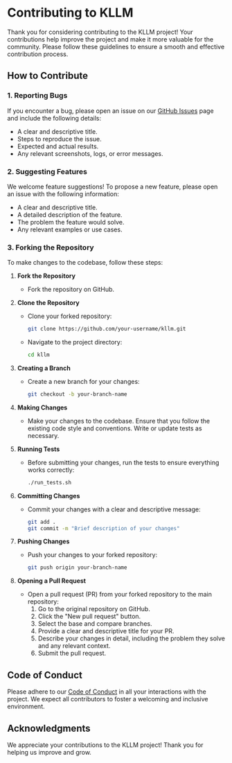 # Contributing to KLLM

Thank you for considering contributing to the KLLM project! Your contributions help improve the project and make it more valuable for the community. Please follow these guidelines to ensure a smooth and effective contribution process.

## How to Contribute

### 1. Reporting Bugs

If you encounter a bug, please open an issue on our [GitHub Issues](https://github.com/plushpluto/kllm/issues) page and include the following details:
- A clear and descriptive title.
- Steps to reproduce the issue.
- Expected and actual results.
- Any relevant screenshots, logs, or error messages.

### 2. Suggesting Features

We welcome feature suggestions! To propose a new feature, please open an issue with the following information:
- A clear and descriptive title.
- A detailed description of the feature.
- The problem the feature would solve.
- Any relevant examples or use cases.

### 3. Forking the Repository

To make changes to the codebase, follow these steps:

1. **Fork the Repository**
   - Fork the repository on GitHub.

2. **Clone the Repository**
   - Clone your forked repository:
     ```sh
     git clone https://github.com/your-username/kllm.git
     ```
   - Navigate to the project directory:
     ```sh
     cd kllm
     ```

3. **Creating a Branch**
   - Create a new branch for your changes:
     ```sh
     git checkout -b your-branch-name
     ```

4. **Making Changes**
   - Make your changes to the codebase. Ensure that you follow the existing code style and conventions. Write or update tests as necessary.

5. **Running Tests**
   - Before submitting your changes, run the tests to ensure everything works correctly:
     ```sh
     ./run_tests.sh
     ```

6. **Committing Changes**
   - Commit your changes with a clear and descriptive message:
     ```sh
     git add .
     git commit -m "Brief description of your changes"
     ```

7. **Pushing Changes**
   - Push your changes to your forked repository:
     ```sh
     git push origin your-branch-name
     ```

8. **Opening a Pull Request**
   - Open a pull request (PR) from your forked repository to the main repository:
     1. Go to the original repository on GitHub.
     2. Click the "New pull request" button.
     3. Select the base and compare branches.
     4. Provide a clear and descriptive title for your PR.
     5. Describe your changes in detail, including the problem they solve and any relevant context.
     6. Submit the pull request.

## Code of Conduct

Please adhere to our [Code of Conduct](CODE_OF_CONDUCT.md) in all your interactions with the project. We expect all contributors to foster a welcoming and inclusive environment.

## Acknowledgments

We appreciate your contributions to the KLLM project! Thank you for helping us improve and grow.
